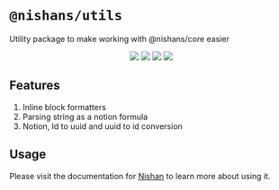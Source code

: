 # `@nishans/utils`

Utility package to make working with @nishans/core easier

<p align="center">
  <img src="https://img.shields.io/bundlephobia/minzip/@nishans/utils?label=minzipped&style=flat"/>
  <img src="https://img.shields.io/npm/dw/@nishans/utils?style=flat">
  <img src="https://img.shields.io/github/issues/devorein/nishan/@nishans/utils">
  <img src="https://img.shields.io/npm/v/@nishans/utils">
</p>

## Features

1. Inline block formatters
2. Parsing string as a notion formula
3. Notion, Id to uuid and uuid to id conversion

## Usage

Please visit the documentation for [Nishan](https://nishan-docs.netlify.app/) to learn more about using it.